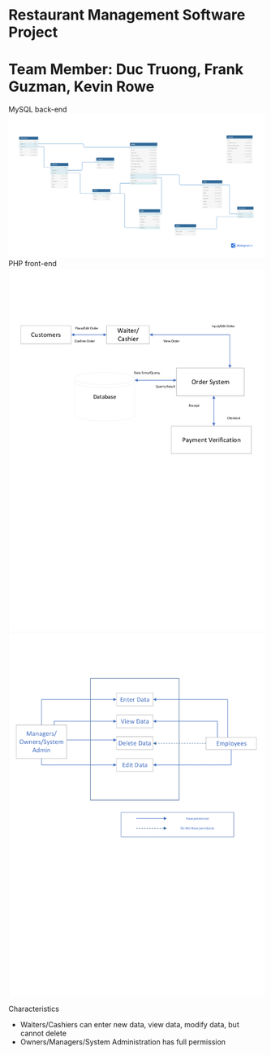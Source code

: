 # Restaurant Management Software Project
# Team Member: Duc Truong, Frank Guzman, Kevin Rowe
MySQL back-end
![alt text](https://github.com/duchuy1993a/Restaurant/blob/main/Database%20Structure-2.png)
PHP front-end
![alt text](https://github.com/duchuy1993a/Restaurant/blob/main/Dataflow.png)
![alt text](https://github.com/duchuy1993a/Restaurant/blob/main/Use%20Case.png)

Characteristics
- Waiters/Cashiers can enter new data, view data, modify data, but cannot delete
- Owners/Managers/System Administration has full permission
